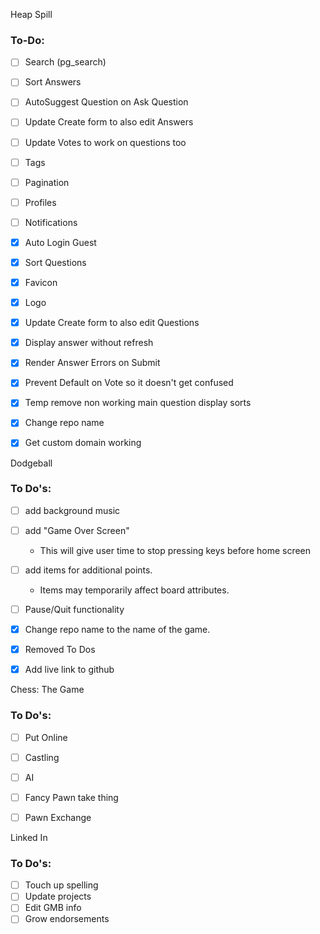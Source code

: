 Heap Spill

### To-Do:
* [ ] Search (pg_search)
* [ ] Sort Answers
* [ ] AutoSuggest Question on Ask Question
* [ ] Update Create form to also edit Answers
* [ ] Update Votes to work on questions too
* [ ] Tags
* [ ] Pagination
* [ ] Profiles
* [ ] Notifications
* [X] Auto Login Guest
* [X] Sort Questions
* [X] Favicon
* [X] Logo
* [X] Update Create form to also edit Questions
* [X] Display answer without refresh
* [X] Render Answer Errors on Submit
* [X] Prevent Default on Vote so it doesn't get confused
* [X] Temp remove non working main question display sorts
* [X] Change repo name
* [X] Get custom domain working


Dodgeball
### To Do's:
* [ ] add background music
* [ ] add "Game Over Screen"
  * This will give user time to stop pressing keys before home screen
* [ ] add items for additional points.
  * Items may temporarily affect board attributes.
* [ ] Pause/Quit functionality
* [X] Change repo name to the name of the game.
* [X] Removed To Dos
* [X] Add live link to github


Chess: The Game
### To Do's:
* [ ] Put Online
* [ ] Castling
* [ ] AI
* [ ] Fancy Pawn take thing
* [ ] Pawn Exchange


Linked In
### To Do's:
* [ ] Touch up spelling
* [ ] Update projects
* [ ] Edit GMB info
* [ ] Grow endorsements
